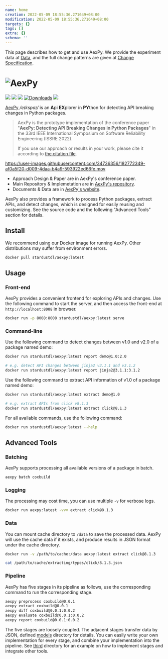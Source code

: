 ```yaml
---
name: home
creation: 2022-05-09 18:55:36.271649+08:00
modification: 2022-05-09 18:55:36.271649+08:00
targets: {}
tags: []
extra: {}
schema: ''
---
```


This page describes how to get and use AexPy. We provide the experiment data at [Data](/data), and the full change patterns are given at [Change Specification](/change-spec).

# ![AexPy](https://socialify.git.ci/StardustDL/aexpy/image?description=1&font=Bitter&forks=1&issues=1&language=1&owner=1&pulls=1&stargazers=1&theme=Light "AexPy")

[![](https://github.com/StardustDL/aexpy/workflows/CI/badge.svg)](https://github.com/StardustDL/aexpy/actions) [![](https://img.shields.io/github/license/StardustDL/aexpy.svg)](https://github.com/StardustDL/coxbuild/blob/master/LICENSE) [![](https://img.shields.io/pypi/v/aexpy)](https://pypi.org/project/aexpy/) [![Downloads](https://pepy.tech/badge/aexpy?style=flat)](https://pepy.tech/project/aexpy) [![](https://img.shields.io/docker/pulls/stardustdl/aexpy?style=flat)](https://hub.docker.com/r/stardustdl/aexpy)

[AexPy](https://aexpy.netlify.app) */eɪkspaɪ/* is an **A**pi **EX**plorer in **PY**thon for detecting API breaking changes in Python packages.

> AexPy is the prototype implementation of the conference paper "**AexPy: Detecting API Breaking Changes in Python Packages**" in the 33rd IEEE International Symposium on Software Reliability Engineering (ISSRE 2022).
> 
> If you use our approach or results in your work, please cite it according to [the citation file](CITATIONS.bib).

https://user-images.githubusercontent.com/34736356/182772349-af0a5f20-d009-4daa-b4a9-593922ed66fe.mov

- Approach Design & Paper are in AexPy's conference paper.
- Main Repository & Implemetation are in [AexPy's repository](https://github.com/StardustDL/aexpy).
- Documents & Data are in [AexPy's website](https://aexpy.netlify.app/).

AexPy also provides a framework to process Python packages, extract APIs, and detect changes, which is designed for easily reusing and customizing. See the source code and the following "Advanced Tools" section for details.

## Install

We recommend using our Docker image for running AexPy. Other distributions may suffer from environment errors.

```sh
docker pull stardustdl/aexpy:latest
```

## Usage

### Front-end

AexPy provides a convenient frontend for exploring APIs and changes. Use the following command to start the server, and then access the front-end at `http://localhost:8008` in browser.

```sh
docker run -p 8008:8008 stardustdl/aexpy:latest serve
```

### Command-line

Use the following command to detect changes between v1.0 and v2.0 of a package named demo:

```sh
docker run stardustdl/aexpy:latest report demo@1.0:2.0

# e.g. detect API changes between jinja2 v3.1.1 and v3.1.2
docker run stardustdl/aexpy:latest report jinja2@3.1.1:3.1.2
```

Use the following command to extract API information of v1.0 of a package named demo:

```sh
docker run stardustdl/aexpy:latest extract demo@1.0

# e.g. extract APIs from click v8.1.3
docker run stardustdl/aexpy:latest extract click@8.1.3
```

For all available commands, use the following command:

```sh
docker run stardustdl/aexpy:latest --help
```

## Advanced Tools

### Batching

AexPy supports processing all available versions of a package in batch.

```sh
aexpy batch coxbuild
```

### Logging

The processing may cost time, you can use multiple `-v` for verbose logs.

```sh
docker run aexpy:latest -vvv extract click@8.1.3
```

### Data

You can mount cache directory to `/data` to save the processed data. AexPy will use the cache data if it exists, and produce results in JSON format under the cache directory.

```sh
docker run -v /path/to/cache:/data aexpy:latest extract click@8.1.3

cat /path/to/cache/extracting/types/click/8.1.3.json
```

### Pipeline

AexPy has five stages in its pipeline as follows, use the corresponding command to run the corresponding stage.

```sh
aexpy preprocess coxbuild@0.0.1
aexpy extract coxbuild@0.0.1
aexpy diff coxbuild@0.0.1:0.0.2
aexpy evaluate coxbuild@0.0.1:0.0.2
aexpy report coxbuild@0.0.1:0.0.2
```

The five stages are loosely coupled. The adjacent stages transfer data by JSON, defined [models](./src/aexpy/models/) directory for details. You can easily write your own implementation for every stage, and combine your implementation into the pipeline. See [third](./src/aexpy/third/) directory for an example on how to implement stages and integrate other tools.